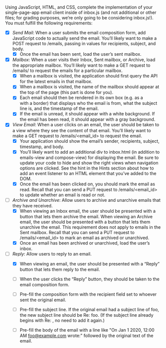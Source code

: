 Using JavaScript, HTML, and CSS, complete the implementation of your single-page-app email client inside of inbox.js (and not additional or other files; for grading purposes, we’re only going to be considering inbox.js!). You must fulfill the following requirements:

- [x] *Send Mail*: When a user submits the email composition form, add JavaScript code to actually send the email.
   You’ll likely want to make a POST request to /emails, passing in values for recipients, subject, and body.
   - [x] Once the email has been sent, load the user’s sent mailbox.

- [x] *Mailbox*: When a user visits their Inbox, Sent mailbox, or Archive, load the appropriate mailbox.
   You’ll likely want to make a GET request to /emails/<mailbox> to request the emails for a particular mailbox.
   - [x] When a mailbox is visited, the application should first query the API for the latest emails in that mailbox.
   - [x] When a mailbox is visited, the name of the mailbox should appear at the top of the page (this part is done for you).
   - [x] Each email should then be rendered in its own box (e.g. as a <div> with a border) that displays who the email is from, what the subject line is, and the timestamp of the email.
   - [x] If the email is unread, it should appear with a white background. If the email has been read, it should appear with a gray background.

- [x] *View Email*: When a user clicks on an email, the user should be taken to a view where they see the content of that email.
   You’ll likely want to make a GET request to /emails/<email_id> to request the email.
   - [x] Your application should show the email’s sender, recipients, subject, timestamp, and body.
   - [x] You’ll likely want to add an additional div to inbox.html (in addition to emails-view and compose-view) for displaying the email. Be sure to update your code to hide and show the right views when navigation options are clicked.
   See the hint in the Hints section about how to add an event listener to an HTML element that you’ve added to the DOM.
   - [x] Once the email has been clicked on, you should mark the email as read. Recall that you can send a PUT request to /emails/<email_id> to update whether an email is read or not.

- [ ] *Archive and Unarchive*: Allow users to archive and unarchive emails that they have received.
   - [x] When viewing an Inbox email, the user should be presented with a button that lets them archive the email. When viewing an Archive email, the user should be presented with a button that lets them unarchive the email. This requirement does not apply to emails in the Sent mailbox.
   Recall that you can send a PUT request to /emails/<email_id> to mark an email as archived or unarchived.
   - [x] Once an email has been archived or unarchived, load the user’s inbox.

- [ ] *Reply*: Allow users to reply to an email.
   - [x] When viewing an email, the user should be presented with a “Reply” button that lets them reply to the email.
   - [ ] When the user clicks the “Reply” button, they should be taken to the email composition form.
   - [ ] Pre-fill the composition form with the recipient field set to whoever sent the original email.
   - [ ] Pre-fill the subject line. If the original email had a subject line of foo, the new subject line should be Re: foo. (If the subject line already begins with Re: , no need to add it again.)
   - [ ] Pre-fill the body of the email with a line like "On Jan 1 2020, 12:00 AM foo@example.com wrote:" followed by the original text of the email.
   
